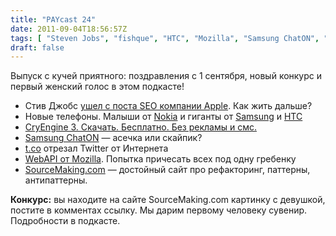 ```yaml
---
title: "PAYcast 24"
date: 2011-09-04T18:56:57Z
tags: [ "Steven Jobs", "fishque", "HTC", "Mozilla", "Samsung ChatON", "Twitter", "Nokia", "CryTek", "Samsung", "CryEngine 3", "PAYcast", "patterns", "sourcemaking", "Apple" ]
draft: false
---
```

<p>Выпуск с кучей приятного: поздравления с 1 сентября, новый конкурс и первый женский голос в этом подкасте!</p>
<ul>
<li>Стив Джобс <a href="http://www.iphones.ru/iNotes/164515" target="_blank">ушел с поста SEO компании Apple</a>. Как жить дальше?</li>
<li>Новые телефоны. Малыши от <a href="http://zd.net/pTRyze" target="_blank">Nokia</a> и гиганты от <a href="http://www.zdnet.com/blog/mobile-news/samsung-note-53-inch-phone-with-a-stylus/4169" target="_blank">Samsung</a> и <a href="http://windowsteamblog.com/windows_phone/b/windowsphone/archive/2011/09/01/htc-unveils-their-new-global-lineup-of-windows-phones.aspx" target="_blank">HTC</a></li>
<li><a href="http://www.3dnews.ru/software-news/615740/" target="_blank">CryEngine 3. Скачать. Бесплатно. Без рекламы и смс.</a></li>
<li><a href="http://www.engadget.com/2011/08/29/samsungs-chaton-messaging-service-brings-free-texting-to-androi/" target="_blank">Samsung ChatON</a> &#8212; асечка или скайпик?</li>
<li><a href="http://t.co/" target="_blank">t.co</a> отрезал Twitter от Интернета</li>
<li><a href="http://hacks.mozilla.org/2011/08/introducing-webapi/" target="_blank">WebAPI от Mozilla</a>. Попытка причесать всех под одну гребенку</li>
<li><a href="http://sourcemaking.com/" target="_blank">SourceMaking.com</a> &#8212; достойный сайт про рефакторинг, паттерны, антипаттерны.</li>
</ul>
<p><b>Конкурс:</b> вы находите на сайте SourceMaking.com картинку с девушкой, постите в комментах ссылку. Мы дарим первому человеку сувенир. Подробности в подкасте.</p>

     